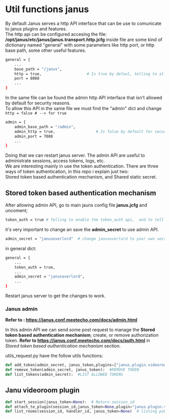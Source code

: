 # Util functions janus
By default Janus serves a http API interface that can be use to comunicate to janus plugins and features.   
The http api can be configured accesing the file: **/opt/janus/etc/janus/janus.transport.http.jcfg** 
inside file are some kind of dictionary named "general" with some parameters like http port, or http base path, some other useful features.  
```bash
general = {
	...
	base_path = "/janus",
	http = true,					# Is true by defaul, telling to allow this http API interface.
	port = 8088
	...
}
```
In the same file can be found the admin http API interface that isn't allowed by default for security reasons.  
To allow this API in the same file we must find the "admin" dict and change ``` http = false # --> for true ```

```bash
admin = {
	admin_base_path = "/admin",
	admin_http = true,					# Is false by default for security reasons here we allow it changing to true.
	admin_port = 7088
	...
}
```

Doing that we can restart janus server. The admin API are useful to administrate sessions, access tokens, logs, etc.  
We are interesting mainly in use the token authentication. There are three ways of token authentication, in this repo i explain just two:    
Stored token based authentication mechanism, and Shared static secret.  

## Stored token based authentication mechanism  
After allowing admin API, go to main jauns config file **janus.jcfg** and uncoment;  
```bash  
token_auth = true # Telling to enable the token_auth api,  and to tell your admin_secret that is an admin password   
```
it's very important to change an save the **admin_secret** to use admin API.
```bash  
admin_secret = "janusoverlord"  # change janusoverlord to your own secret.  
```
in general dict:  

```bash
general = {
	...
	token_auth = true,
	...
	admin_secret = "janusoverlord",
	...
}
```

Restart janus server to get the changes to work.  
### Janus admin  
**Refer to : https://janus.conf.meetecho.com/docs/admin.html**

In this admin API we can send some post request to manage the **Stored token based authentication mechanism**; create, or remove authorization token.
**Refer to https://janus.conf.meetecho.com/docs/auth.html** in _Stored token based authentication mechanism_ section.  

utils_request.py have the follow utils functions:
```python
def add_token(admin_secret, janus_token,plugins=["janus.plugin.videoroom"]):  #CREATE NEW TOKEN
def remove_token(admin_secret, janus_token):  #REMOVE TOKEN
def list_tokens(admin_secret):  #LIST ALLOWED TOKENS
```


## Janu videoroom plugin
```python
def start_session(janus_token=None):  # Return session_id
def attach_to_plugin(session_id,janus_token=None,plugin="janus.plugin.videoroom"):  # returing handler_id
def list_rooms(session_id, handler_id, janus_token=None)  # listing public rooms
```